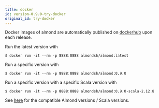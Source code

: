 ```yaml
---
title: docker
id: version-0.9.0-try-docker
original_id: try-docker
---
```


Docker images of almond are automatically published on
[dockerhub](https://hub.docker.com/r/almondsh/almond) upon each release.

Run the latest version with

```
$ docker run -it --rm -p 8888:8888 almondsh/almond:latest
```

Run a specific version with

```
$ docker run -it --rm -p 8888:8888 almondsh/almond:0.9.0
```

Run a specific version with a specific Scala version with

```
$ docker run -it --rm -p 8888:8888 almondsh/almond:0.9.0-scala-2.12.8
```

See [here](install-versions.md) for the compatible Almond versions / Scala
versions.
